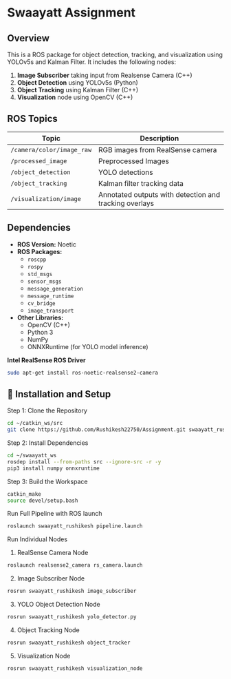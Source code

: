 # Swaayatt Assignment

## Overview
This is a ROS package for object detection, tracking, and visualization using YOLOv5s and Kalman Filter. It includes the following nodes:

1. **Image Subscriber** taking input from Realsense Camera (C++)
2. **Object Detection** using YOLOv5s (Python)
3. **Object Tracking** using Kalman Filter (C++)
4. **Visualization** node using OpenCV (C++)

##  ROS Topics

| **Topic**                     | **Description**                                        |
|------------------------------|--------------------------------------------------------|
| `/camera/color/image_raw`    | RGB images from RealSense camera             |
| `/processed_image`           | Preprocessed Images               |
| `/object_detection`          | YOLO detections    |
| `/object_tracking`           | Kalman filter tracking data        |
| `/visualization/image`       | Annotated outputs with detection and tracking overlays |


## Dependencies
- **ROS Version:** Noetic
- **ROS Packages:**
  - `roscpp`
  - `rospy`
  - `std_msgs`
  - `sensor_msgs`
  - `message_generation`
  - `message_runtime`
  - `cv_bridge`
  - `image_transport`
- **Other Libraries:**
  - OpenCV (C++)
  - Python 3
  - NumPy
  - ONNXRuntime (for YOLO model inference)

**Intel RealSense ROS Driver**
```bash
sudo apt-get install ros-noetic-realsense2-camera
```
## 🔧 Installation and Setup

Step 1: Clone the Repository

```bash
cd ~/catkin_ws/src
git clone https://github.com/Rushikesh22750/Assignment.git swaayatt_rushikesh
```

Step 2: Install Dependencies

```bash
cd ~/swaayatt_ws
rosdep install --from-paths src --ignore-src -r -y
pip3 install numpy onnxruntime
```

Step 3: Build the Workspace
```bash
catkin_make
source devel/setup.bash
```
Run Full Pipeline with ROS launch
```bash
roslaunch swaayatt_rushikesh pipeline.launch
```
Run Individual Nodes
1. RealSense Camera Node

```bash
roslaunch realsense2_camera rs_camera.launch
```

2. Image Subscriber Node
```bash
rosrun swaayatt_rushikesh image_subscriber
```

3. YOLO Object Detection Node
```bash
rosrun swaayatt_rushikesh yolo_detector.py
```

4. Object Tracking Node
```bash
rosrun swaayatt_rushikesh object_tracker
```

5. Visualization Node
```bash
rosrun swaayatt_rushikesh visualization_node
```
